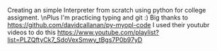 Creating an simple Interpreter from scratch using python for college assigment.
\nPlus I'm practicing typing and git :)
Big thanks to https://github.com/davidcallanan/py-myopl-code
I used their youtubr videos to do this https://www.youtube.com/playlist?list=PLZQftyCk7_SdoVexSmwy_tBgs7P0b97yD
